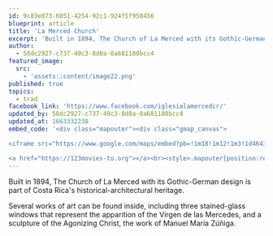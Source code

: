 ```yaml
---
id: 9c83e873-6051-4254-92c1-924f5f958456
blueprint: article
title: 'La Merced Church'
excerpt: 'Built in 1894, The Church of La Merced with its Gothic-German design'
author:
  - 58dc2927-c737-49c3-8d0a-0a681180bcc4
featured_image:
  src:
    - 'assets::content/image22.png'
published: true
topics:
  - trad
facebook_link: 'https://www.facebook.com/iglesialamercedcr/'
updated_by: 58dc2927-c737-49c3-8d0a-0a681180bcc4
updated_at: 1663332238
embed_code: '<div class="mapouter"><div class="gmap_canvas">

<iframe src="https://www.google.com/maps/embed?pb=!1m18!1m12!1m3!1d46432.03028513334!2d-84.10952878504554!3d9.92960063782719!2m3!1f0!2f0!3f0!3m2!1i1024!2i768!4f13.1!3m3!1m2!1s0x8fa0e35e9dfbb10f%3A0xc3b558e781f541eb!2sIglesia%20Nuestra%20Se%C3%B1ora%20de%20La%20Merced!5e0!3m2!1ses!2sus!4v1663954989523!5m2!1ses!2sus" width="400" height="300" style="border:0;" allowfullscreen="" loading="lazy" referrerpolicy="no-referrer-when-downgrade"></iframe>

<a href="https://123movies-to.org"></a><br><style>.mapouter{position:relative;text-align:right;height:500px;width:1200px;}</style><style>.gmap_canvas {overflow:hidden;background:none!important;height:500px;width:1200px;}</style></div></div>'
---
```

Built in 1894, The Church of La Merced with its Gothic-German design is part of Costa Rica's historical-architectural heritage. 

Several works of art can be found inside, including three stained-glass windows that represent the apparition of the Virgen de las Mercedes, and a sculpture of the Agonizing Christ, the work of Manuel María Zúñiga.